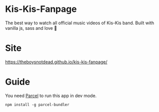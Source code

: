 # Kis-Kis-Fanpage
The best way to watch all official music videos of Kis-Kis band. Built with vanilla js, sass and love 💖

# Site
https://theboysnotdead.github.io/kis-kis-fanpage/

# Guide
You need [Parcel](https://parceljs.org/) to run this app in dev mode.

```
npm install -g parcel-bundler
```
